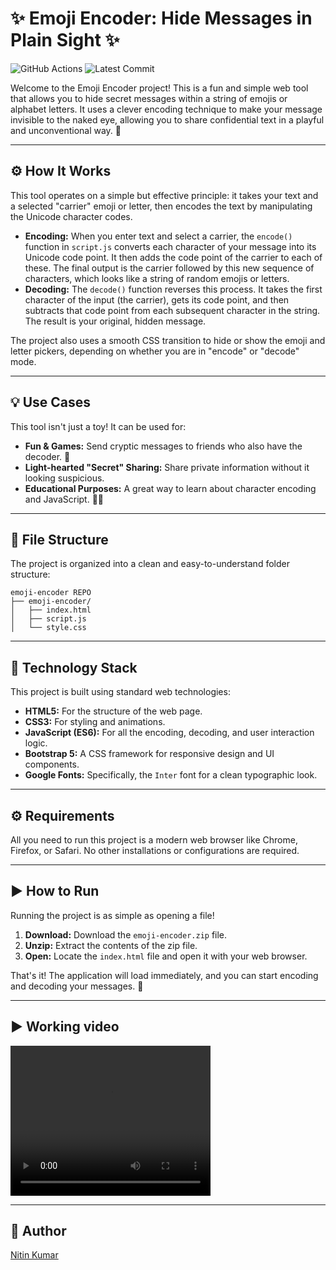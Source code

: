 # ✨ Emoji Encoder: Hide Messages in Plain Sight ✨   

![GitHub Actions](https://img.shields.io/github/actions/workflow/status/nitinkumar30/emoji-encoder/deploy.yaml?label=GitHub%20Actions&logo=github)
![Latest Commit](https://img.shields.io/github/last-commit/nitinkumar30/emoji-encoder?color=green)

Welcome to the Emoji Encoder project\! This is a fun and simple web tool that allows you to hide secret messages within a string of emojis or alphabet letters. It uses a clever encoding technique to make your message invisible to the naked eye, allowing you to share confidential text in a playful and unconventional way. 🤫

-----

## ⚙️ How It Works

This tool operates on a simple but effective principle: it takes your text and a selected "carrier" emoji or letter, then encodes the text by manipulating the Unicode character codes.

  * **Encoding:** When you enter text and select a carrier, the `encode()` function in `script.js` converts each character of your message into its Unicode code point. It then adds the code point of the carrier to each of these. The final output is the carrier followed by this new sequence of characters, which looks like a string of random emojis or letters.
  * **Decoding:** The `decode()` function reverses this process. It takes the first character of the input (the carrier), gets its code point, and then subtracts that code point from each subsequent character in the string. The result is your original, hidden message.

The project also uses a smooth CSS transition to hide or show the emoji and letter pickers, depending on whether you are in "encode" or "decode" mode.

-----

## 💡 Use Cases

This tool isn't just a toy\! It can be used for:

  * **Fun & Games:** Send cryptic messages to friends who also have the decoder. 🤪
  * **Light-hearted "Secret" Sharing:** Share private information without it looking suspicious.
  * **Educational Purposes:** A great way to learn about character encoding and JavaScript. 👨‍💻

-----

## 📂 File Structure

The project is organized into a clean and easy-to-understand folder structure:

```
emoji-encoder REPO
├── emoji-encoder/
│   ├── index.html       
│   ├── script.js        
│   └── style.css        
```

-----

## 🔧 Technology Stack

This project is built using standard web technologies:

  * **HTML5:** For the structure of the web page.
  * **CSS3:** For styling and animations.
  * **JavaScript (ES6):** For all the encoding, decoding, and user interaction logic.
  * **Bootstrap 5:** A CSS framework for responsive design and UI components.
  * **Google Fonts:** Specifically, the `Inter` font for a clean typographic look.

-----

## ⚙️ Requirements

All you need to run this project is a modern web browser like Chrome, Firefox, or Safari. No other installations or configurations are required.

-----

## ▶️ How to Run

Running the project is as simple as opening a file\!

1.  **Download:** Download the `emoji-encoder.zip` file.
2.  **Unzip:** Extract the contents of the zip file.
3.  **Open:** Locate the `index.html` file and open it with your web browser.

That's it\! The application will load immediately, and you can start encoding and decoding your messages. 🎉

-----

## ▶️ Working video


<video width="320" height="240" controls>
  <source src="emoji-encoder.mp4" type="video/mp4">
</video>

-----

## 💖 Author

[Nitin Kumar](https://linkedin.com/in/nitin30kumar/)





